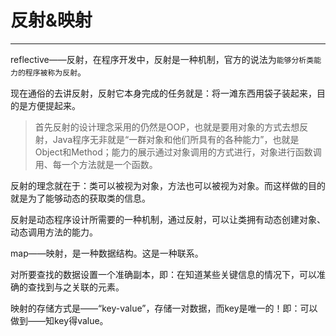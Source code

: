 # 反射&映射

---

reflective——反射，在程序开发中，反射是一种机制，官方的说法为`能够分析类能力的程序被称为反射`。

现在通俗的去讲反射，反射它本身完成的任务就是：将一滩东西用袋子装起来，目的是方便提起来。

> 首先反射的设计理念采用的仍然是OOP，也就是要用对象的方式去想反射，Java程序无非就是“一群对象和他们所具有的各种能力”，也就是Object和Method；能力的展示通过对象调用的方式进行，对象进行函数调用、每一个方法就是一个函数。

反射的理念就在于：类可以被视为对象，方法也可以被视为对象。而这样做的目的就是为了能够动态的获取类的信息。

反射是动态程序设计所需要的一种机制，通过反射，可以让类拥有动态创建对象、动态调用方法的能力。



map——映射，是一种数据结构。这是一种联系。

对所要查找的数据设置一个准确副本，即：在知道某些关键信息的情况下，可以准确的查找到与之关联的元素。

映射的存储方式是——“key-value”，存储一对数据，而key是唯一的！即：可以做到——知key得value。
